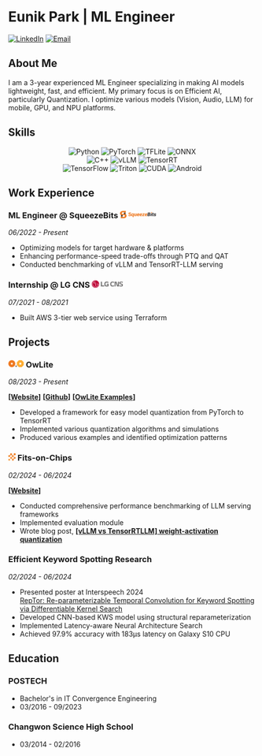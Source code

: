 # Eunik Park | ML Engineer

[![LinkedIn](https://img.shields.io/badge/LinkedIn-Connect-blue?style=for-the-badge&logo=linkedin)](https://www.linkedin.com/in/eunikpark)
[![Email](https://img.shields.io/badge/Email-Contact-red?style=for-the-badge&logo=gmail)](mailto:parkeunik@gmail.com)

## About Me

I am a 3-year experienced ML Engineer specializing in making AI models lightweight, fast, and efficient. My primary focus is on Efficient AI, particularly Quantization. I optimize various models (Vision, Audio, LLM) for mobile, GPU, and NPU platforms.

## Skills
<div align="center">

![Python](https://img.shields.io/badge/Python-3776AB?style=for-the-badge&logo=python&logoColor=white)
![PyTorch](https://img.shields.io/badge/PyTorch-EE4C2C?style=for-the-badge&logo=pytorch&logoColor=white)
![TFLite](https://img.shields.io/badge/TensorFlow_Lite-FF6F00?style=for-the-badge&logo=tensorflow&logoColor=white)
![ONNX](https://img.shields.io/badge/ONNX-005CED?style=for-the-badge&logo=onnx&logoColor=white)
<br>
![C++](https://img.shields.io/badge/C++-00599C?style=for-the-badge&logo=c%2B%2B&logoColor=white)
![vLLM](https://img.shields.io/badge/vLLM-719FF4?style=for-the-badge&logo=data:image/svg+xml;base64,PHN2ZyB4bWxucz0iaHR0cDovL3d3dy53My5vcmcvMjAwMC9zdmciIGZpbGw9ImN1cnJlbnRDb2xvciIgZmlsbC1ydWxlPSJldmVub2RkIiBoZWlnaHQ9IjFlbSIgc3R5bGU9ImZsZXg6bm9uZTtsaW5lLWhlaWdodDoxIiB2aWV3Qm94PSIwIDAgMjQgMjQiIHdpZHRoPSIxZW0iPjx0aXRsZT52TExNPC90aXRsZT48cGF0aCBkPSJNMCA0Ljk3M2g5LjMyNFYyM0wwIDQuOTczeiIgZmlsbD0iI2ZmZmZmZiIvPjxwYXRoIGQ9Ik0xMy45ODYgNC4zNTFMMjIuMzc4IDBsLTYuMjE2IDIzSDkuMzI0bDQuNjYyLTE4LjY0OXoiIGZpbGw9IiNmZmZmZmYiLz48L3N2Zz4=&logoColor=white)
![TensorRT](https://img.shields.io/badge/TensorRT-76B900?style=for-the-badge&logo=nvidia&logoColor=white)
<br>
![TensorFlow](https://img.shields.io/badge/TensorFlow-FF6F00?style=for-the-badge&logo=tensorflow&logoColor=white)
![Triton](https://img.shields.io/badge/Triton-76B900?style=for-the-badge&logo=nvidia&logoColor=white)
![CUDA](https://img.shields.io/badge/CUDA-76B900?style=for-the-badge&logo=nvidia&logoColor=white)
![Android](https://img.shields.io/badge/Android-3DDC84?style=for-the-badge&logo=android&logoColor=white)

</div>

## Work Experience

### ML Engineer @ SqueezeBits <img src="assets/logo_squeezebits.png" alt="SqueezeBits Logo" height="15"/>

*06/2022 - Present*

- Optimizing models for target hardware & platforms
- Enhancing performance-speed trade-offs through PTQ and QAT
- Conducted benchmarking of vLLM and TensorRT-LLM serving

### Internship @ LG CNS <img src="assets/logo_lgcns.svg" alt="LG CNS Logo" height="15"/>
*07/2021 - 08/2021*

- Built AWS 3-tier web service using Terraform

## Projects

### <img src="assets/logo_owlite.png" alt="owlite_logo" height="15"/> OwLite
*08/2023 - Present*

**[[Website](https://owlite.ai)]**
**[[Github](https://github.com/squeezebits/owlite)]**
**[[OwLite Examples](https://github.com/SqueezeBits/owlite-examples)]**

- Developed a framework for easy model quantization from PyTorch to TensorRT
- Implemented various quantization algorithms and simulations
- Produced various examples and identified optimization patterns


### <img src="assets/logo_fitsonchips.png" alt="fistonchips_logo" height="15"/> Fits-on-Chips
*02/2024 - 06/2024*

**[[Website](https://fits-on-chips.com)]**

- Conducted comprehensive performance benchmarking of LLM serving frameworks
- Implemented evaluation module
- Wrote blog post, **[[vLLM vs TensorRTLLM] weight-activation quantization](https://blog.squeezebits.com/vllm-vs-tensorrtllm-7-weightactivation-quantization-34461)**


### Efficient Keyword Spotting Research
*02/2024 - 06/2024*

- Presented poster at Interspeech 2024 <br>
  [RepTor: Re-parameterizable Temporal Convolution for Keyword Spotting via Differentiable Kernel Search](https://www.isca-archive.org/interspeech_2024/park24_interspeech.html)
- Developed CNN-based KWS model using structural reparameterization
- Implemented Latency-aware Neural Architecture Search
- Achieved 97.9% accuracy with 183μs latency on Galaxy S10 CPU

## Education
### POSTECH
- Bachelor's in IT Convergence Engineering
- 03/2016 - 09/2023

### Changwon Science High School
- 03/2014 - 02/2016
